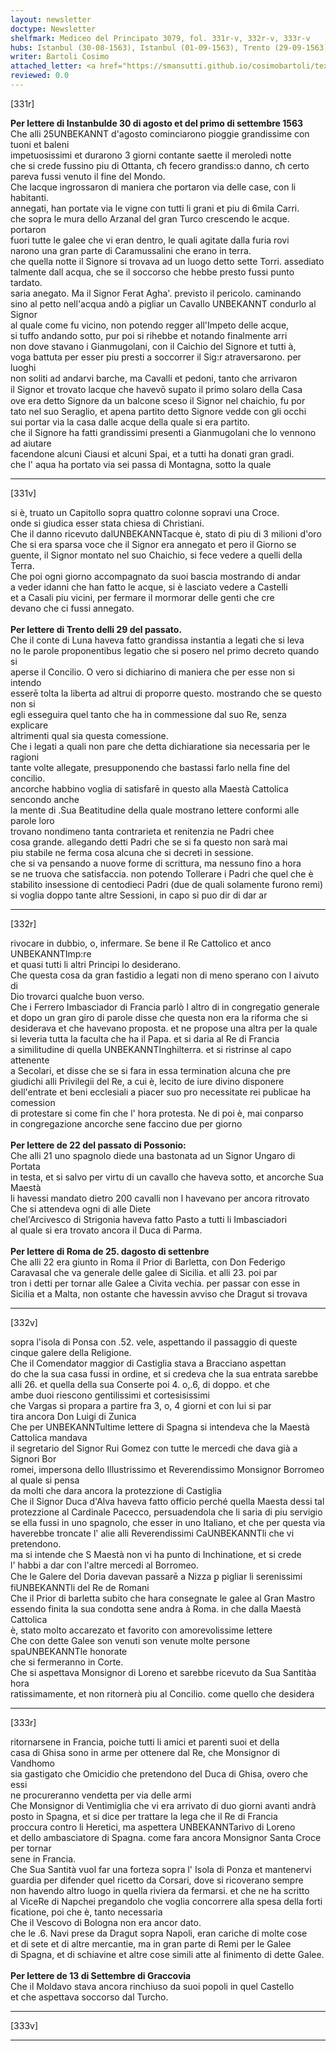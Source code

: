 ```yaml
---
layout: newsletter
doctype: Newsletter
shelfmark: Mediceo del Principato 3079, fol. 331r-v, 332r-v, 333r-v
hubs: Istanbul (30-08-1563), Istanbul (01-09-1563), Trento (29-09-1563), Bratislava (22-09-1563), Roma (25-09-1563), Krakow (13-09-1563)
writer: Bartoli Cosimo
attached_letter: <a href="https://smansutti.github.io/cosimobartoli/texts/TBD/">TBD</a>
reviewed: 0.0
---
```


[331r]  
  
  
<strong>Per lettere di Instanbulde 30 di agosto et del primo di settembre 1563</strong>  
Che alli 25UNBEKANNT d'agosto cominciarono pioggie grandissime con tuoni et baleni  
impetuosissimi et durarono 3 giorni contante saette il meroledì notte  
che si crede fussino piu di Ottanta, cħ fecero grandiss:o danno, cħ certo  
pareva fussi venuto il fine del Mondo.  
Che lacque ingrossaron di maniera che portaron via delle case, con li habitanti.  
annegati, han portate via le vigne con tutti li grani et piu di 6mila Carri.  
che sopra le mura dello Arzanal del gran Turco crescendo le acque. portaron  
fuori tutte le galee che vi eran dentro, le quali agitate dalla furia rovi  
narono una gran parte di Caramussalini che erano in terra.  
che quella notte il Signore si trovava ad un luogo detto sette Torri. assediato  
talmente dall acqua, che se il soccorso che hebbe presto fussi punto tardato.  
saria anegato. Ma il Signor Ferat Agha'. previsto il pericolo. caminando  
sino al petto nell'acqua andò a pigliar un Cavallo UNBEKANNT condurlo al Signor  
al quale come fu vicino, non potendo regger all'Impeto delle acque,  
si tuffo andando sotto, pur poi si rihebbe et notando finalmente arri  
non dove stavano i Gianmugolani, con il Caichio del Signore et tutti à,  
voga battuta per esser piu presti a soccorrer il Sig:r atraversarono. per luoghi  
non soliti ad andarvi barche, ma Cavalli et pedoni, tanto che arrivaron  
il Signor et trovato lacque che havevō suꝑato il primo solaro della Casa  
ove era detto Signore da un balcone sceso il Signor nel chaichio, fu por  
tato nel suo Seraglio, et apena partito detto Signore vedde con gli occhi  
sui portar via la casa dalle acque della quale si era partito.  
che il Signore ha fatti grandissimi presenti a Gianmugolani che lo vennono ad aiutare  
facendone alcuni Ciausi et alcuni Spai, et a tutti ha donati gran gradi.  
che l' aqua ha portato via sei passa di Montagna, sotto la quale  
  
---  

[331v]  
  
  
si è, truato un Capitollo sopra quattro colonne sopravi una Croce.  
onde si giudica esser stata chiesa di Christiani.  
Che il danno ricevuto dalUNBEKANNTacque è, stato di piu di 3 milioni d'oro  
Che si era sparsa voce che il Signor era annegato et pero il Giorno se  
guente, il Signor montato nel suo Chaichio, si fece vedere a quelli della  
Terra.  
Che poi ogni giorno accompagnato da suoi bascia mostrando di andar  
a veder idanni che han fatto le acque, si è lasciato vedere a Castelli  
et a Casali piu vicini, per fermare il mormorar delle genti che cre  
devano che ci fussi annegato.  
<br/><strong>Per lettere di Trento delli 29 del passato.</strong>  
Che il conte di Luna haveva fatto grandissa instantia a legati che si leva  
no le parole proponentibus legatio che si posero nel primo decreto quando si  
aperse il Concilio. O vero si dichiarino di maniera che per esse non si intendo  
esserē tolta la liberta ad altrui di proporre questo. mostrando che se questo non si  
egli esseguira quel tanto che ha in commessione dal suo Re, senza explicare  
altrimenti qual sia questa comessione.  
Che i legati a quali non pare che detta dichiaratione sia necessaria per le ragioni  
tante volte allegate, presupponendo che bastassi farlo nella fine del concilio.  
ancorche habbino voglia di satisfarē in questo alla Maestà Cattolica sencondo anche  
la mente di .Sua Beatitudine della quale mostrano lettere conformi alle parole loro  
trovano nondimeno tanta contrarieta et renitenzia ne Padri chee  
cosa grande. allegando detti Padri che se si fa questo non sarà mai  
piu stabile ne ferma cosa alcuna che si decreti in sessione.  
che si va pensando a nuove forme di scrittura, ma nessuno fino a hora  
se ne truova che satisfaccia. non potendo Tollerare i Padri che quel che è  
stabilito insessione di centodieci Padri (due de quali solamente furono remi)  
si voglia doppo tante altre Sessioni, in capo si puo dir di dar ar  
  
---  

[332r]  
  
  
rivocare in dubbio, o, infermare. Se bene il Re Cattolico et anco UNBEKANNTImp:re  
et quasi tutti li altri Principi lo desiderano.  
Che questa cosa da gran fastidio a legati non di meno sperano con l aivuto di  
Dio trovarci qualche buon verso.  
Che i Ferrero Imbasciador di Francia parlò l altro di in congregatio generale  
et dopo un gran giro di parole disse che questa non era la riforma che si  
desiderava et che havevano proposta. et ne propose una altra per la quale  
si leveria tutta la faculta che ha il Papa. et si daria al Re di Francia  
a similitudine di quella UNBEKANNTInghilterra. et si ristrinse al capo attenente  
a Secolari, et disse che se si fara in essa termination alcuna che pre  
giudichi alli Privilegii del Re, a cui è, lecito de iure divino disponere  
dell'entrate et beni ecclesiali a piacer suo pro necessitate rei publicae ha comession  
di protestare si come fin che l' hora protesta. Ne di poi è, mai conparso  
in congregazione ancorche sene faccino due per giorno  
<br/><strong>Per lettere de 22 del passato di Possonio:</strong>  
Che alli 21 uno spagnolo diede una bastonata ad un Signor Ungaro di Portata  
in testa, et si salvo per virtu di un cavallo che haveva sotto, et ancorche Sua Maestà  
li havessi mandato dietro 200  cavalli non l havevano per ancora ritrovato  
Che si attendeva ogni di alle Diete  
chel'Arcivesco di Strigonia haveva fatto Pasto a tutti li Imbasciadori  
al quale si era trovato ancora il Duca di Parma.  
<br/><strong>Per lettere di Roma de 25. dagosto di settenbre</strong>  
Che alli 22 era giunto in Roma il Prior di Barletta, con Don Federigo  
Caravasal che va generale delle galee di Sicilia. et alli 23. poi par  
tron i detti per tornar alle Galee a Civita vechia. per passar con esse in  
Sicilia et a Malta, non ostante che havessin avviso che Dragut si trovava  
  
---  

[332v]  
  
  
sopra l'isola di Ponsa con .52. vele, aspettando il passaggio di queste  
cinque galere della Religione.  
Che il Comendator maggior di Castiglia stava a Bracciano aspettan  
do che la sua casa fussi in ordine, et si credeva che la sua entrata sarebbe  
alli 26. et quella della sua Conserte poi 4. o,.6, di doppo. et che  
ambe  duoi riescono gentilissimi et cortesisissimi  
che Vargas si propara a partire fra 3, o, 4 giorni et con lui si par  
tira ancora Don Luigi di Zunica  
Che per UNBEKANNTultime lettere di Spagna si intendeva che la Maestà Cattolica mandava  
il segretario del Signor Rui Gomez con tutte le mercedi che dava già a Signori Bor  
romei, impersona dello Illustrissimo et Reverendissimo Monsignor Borromeo al quale si pensa  
da molti che dara ancora la protezzione di Castiglia  
Che il Signor Duca d'Alva haveva fatto officio perché quella Maesta dessi tal  
protezzione al Cardinale Pacecco, persuadendola che li saria di piu servigio  
se ella fussi in uno spagnolo, che esser in uno Italiano, et che per questa via  
haverebbe troncate l' alie alli Reverendissimi CaUNBEKANNTli che vi pretendono.  
ma si intende che S Maestà non vi ha punto di Inchinatione, et si crede  
l' habbi a dar con l'altre mercedi al Borromeo.  
Che le Galere del Doria davevan passarē a Nizza ꝑ pigliar li serenissimi  
fiUNBEKANNTli del Re de Romani  
Che il Prior di barletta subito che hara consegnate le galee al Gran Mastro  
essendo finita la sua condotta sene andra à Roma. in che dalla Maestà Cattolica  
è, stato molto accarezato et favorito con amorevolissime lettere  
Che con dette Galee son venuti son venute molte persone spaUNBEKANNTle honorate  
che si fermeranno in Corte.  
Che si aspettava Monsignor di Loreno et sarebbe ricevuto da Sua Santitàa hora  
ratissimamente, et non ritornerà piu al Concilio. come quello che desidera  
  
---  

[333r]  
  
  
  
ritornarsene in Francia, poiche tutti li amici et parenti suoi et della  
casa di Ghisa sono in arme per ottenere dal Re, che Monsignor di Vandhomo  
sia gastigato che Omicidio che pretendono del Duca di Ghisa, overo che essi  
ne procureranno vendetta per via delle armi  
Che Monsignor di Ventimiglia che vi era arrivato di duo giorni avanti andrà  
posto in Spagna, et si dice per trattare  la lega che il Re di Francia  
proccura contro li Heretici, ma aspettera UNBEKANNTarivo di Loreno  
et dello ambasciatore di Spagna. come fara ancora Monsignor Santa Croce per tornar  
sene in Francia.  
Che Sua Santità vuol far una forteza sopra l' Isola di Ponza et mantenervi  
guardia per difender quel ricetto da Corsari, dove si ricoverano sempre  
non havendo altro luogo in quella riviera da fermarsi. et che ne ha scritto  
al ViceRe di Napchei pregandolo che voglia concorrere alla spesa della forti  
ficatione, poi che è, tanto necessaria  
Che il Vescovo di Bologna non era ancor dato.  
che le .6. Navi prese da Dragut sopra Napoli, eran cariche di molte cose  
et di sete et di altre mercantie, ma in gran parte di Remi per le Galee  
di Spagna, et di schiavine et altre cose simili atte al finimento di dette Galee.  
<br/><strong>Per lettere de 13 di Settembre di Graccovia</strong>  
Che il Moldavo stava ancora rinchiuso da suoi popoli in quel Castello  
et che aspettava soccorso dal Turcho.  
  
---  

[333v]  
  
  
  
---  

